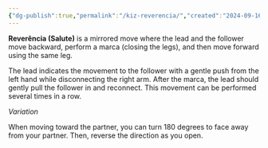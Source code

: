 ```yaml
---
{"dg-publish":true,"permalink":"/kiz-reverencia/","created":"2024-09-16T15:48:23.346-04:00","updated":"2024-09-16T16:43:06.404-04:00"}
---
```



**Reverência (Salute)** is a mirrored move where the lead and the follower move backward, perform a marca (closing the legs), and then move forward using the same leg.

The lead indicates the movement to the follower with a gentle push from the left hand while disconnecting the right arm. After the marca, the lead should gently pull the follower in and reconnect. This movement can be performed several times in a row.

*Variation*

When moving toward the partner, you can turn 180 degrees to face away from your partner. Then, reverse the direction as you open.
